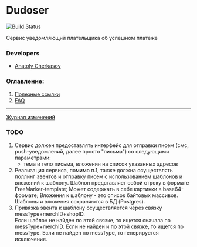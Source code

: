 ﻿# Dudoser

[![Build Status](http://ci.rbkmoney.com/buildStatus/icon?job=rbkmoney_private/dudoser/master)](http://ci.rbkmoney.com/job/rbkmoney_private/job/dudoser/job/master/)

Сервис уведомляющий плательщика об успешном платеже


### Developers

- [Anatoly Cherkasov](https://github.com/avcherkasov)


### Оглавление:

1. [Полезные ссылки](docs/useful_links.md)
1. [FAQ](docs/faq.md)


---
[Журнал изменений](CHANGELOG.md)

### TODO

1. Сервис должен предоставлять интерфейс для отправки писем (смс, push-уведомлений, далее просто "письма") 
   со следующими параметрами: 
   - тема и тело письма, вложения на список указанных адресов 
2. Реализация сервиса, помимо п.1, также должна осуществлять поллинг эвентов и отправку писем с использованием шаблонов и вложений к шаблону.
   Шаблон представляет собой строку в формате FreeMarker-template;
   Может содержать в себе картинки в base64-формате;
   Вложения к шаблону - это список байтовых массивов.
   Шаблоны и вложения сохраняются в БД (Postgres).
3. Привязка эвента к шаблону осуществляется через связку messType+merchID+shopID.   
   Если шаблон не найден по этой связке, то ищется сначала по messType+merchID. 
   Если не найден и по этой связке, то ищется по messType.
   Если не найден по messType, то генерируется исключение.
